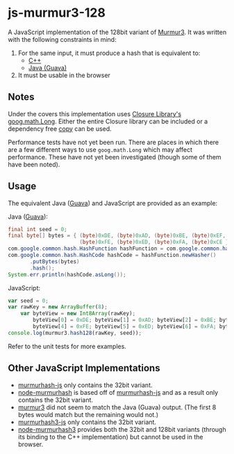 js-murmur3-128
==============

A JavaScript implementation of the 128bit variant of [Murmur3](http://en.wikipedia.org/wiki/MurmurHash).
It was written with the following constraints in mind:

1.  For the same input, it must produce a hash that is equivalent to:
    *  [C++](https://code.google.com/p/smhasher/source/browse/trunk/MurmurHash3.cpp)
    *  [Java (Guava)](http://guava-libraries.googlecode.com/git/guava/src/com/google/common/hash/Murmur3_128HashFunction.java)
2.  It must be usable in the browser


Notes
-----

Under the covers this implementation uses [Closure Library's](https://code.google.com/p/closure-library/)
[goog.math.Long](https://code.google.com/p/closure-library/source/browse/closure/goog/math/long.js).
Either the entire Closure library can be included or a dependency free 
[copy](https://github.com/aggregateknowledge/js-murmur3-128/blob/master/test/lib/goog.math.Long.js) 
can be used.

Performance tests have not yet been run. There are places in which there are a 
few different ways to use `goog.math.Long` which may affect performance. These
have not yet been investigated (though some of them have been noted).


Usage
-----

The equivalent Java ([Guava](https://code.google.com/p/guava-libraries/)) and 
JavaScript are provided as an example:

Java ([Guava](http://guava-libraries.googlecode.com/git/guava/src/com/google/common/hash/Murmur3_128HashFunction.java)):
```java
final int seed = 0;
final byte[] bytes = { (byte)0xDE, (byte)0xAD, (byte)0xBE, (byte)0xEF,
                       (byte)0xFE, (byte)0xED, (byte)0xFA, (byte)0xCE };
com.google.common.hash.HashFunction hashFunction = com.google.common.hash.Hashing.murmur3_128(seed);
com.google.common.hash.HashCode hashCode = hashFunction.newHasher()
       .putBytes(bytes)
       .hash();
System.err.println(hashCode.asLong());
```

JavaScript:
```javascript
var seed = 0;
var rawKey = new ArrayBuffer(8);
    var byteView = new Int8Array(rawKey);
        byteView[0] = 0xDE; byteView[1] = 0xAD; byteView[2] = 0xBE; byteView[3] = 0xEF;
        byteView[4] = 0xFE; byteView[5] = 0xED; byteView[6] = 0xFA; byteView[7] = 0xCE;
console.log(murmur3.hash128(rawKey, seed));
```

Refer to the unit tests for more examples.


Other JavaScript Implementations
--------------------------------

*  [murmurhash-js](https://github.com/garycourt/murmurhash-js) only contains
   the 32bit variant.
*  [node-murmurhash](https://github.com/perezd/node-murmurhash) is based off
   of [murmurhash-js](https://github.com/garycourt/murmurhash-js) and as a 
   result only contains the 32bit variant.
*  [murmur3](https://github.com/zmarcantel/murmur3) did not seem to match the
   Java (Guava) output. (The first 8 bytes would match but the remaining would
   not.)
*  [murmurhash3-js](https://github.com/whitequark/murmurhash3-js) only contains
   the 32bit variant.
*  [node-murmurhash3](https://github.com/hideo55/node-murmurhash3) provides both
   the 32bit and 128bit variants (through its binding to the C++ implementation)
   but cannot be used in the browser.
